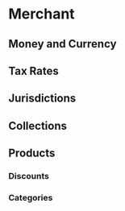 # Merchant

## Money and Currency

## Tax Rates

## Jurisdictions

## Collections

## Products

### Discounts

### Categories
